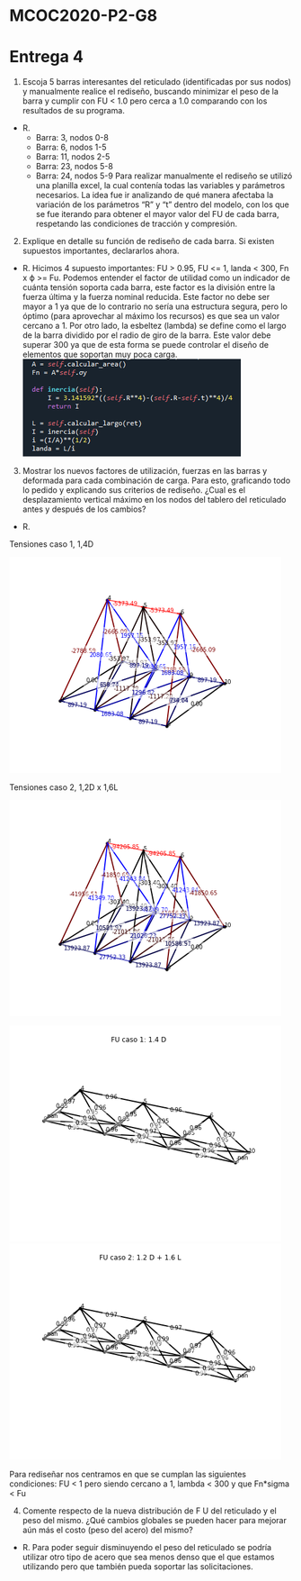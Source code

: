# MCOC2020-P2-G8
# Entrega 4

1. Escoja 5 barras interesantes del reticulado (identificadas por sus nodos) y manualmente realice el rediseño, buscando minimizar el peso de la barra y cumplir con FU < 1.0 pero cerca a 1.0 comparando con los resultados de su programa. 

  - R.
    - Barra: 3, nodos 0-8
    - Barra: 6, nodos 1-5
    - Barra: 11, nodos 2-5
    - Barra: 23, nodos 5-8
    - Barra: 24, nodos 5-9
    Para realizar manualmente el rediseño se utilizó una planilla excel, la cual contenía todas las variables y parámetros necesarios. La idea fue ir analizando de qué manera afectaba la variación de los parámetros “R” y “t” dentro del modelo, con los que se fue iterando para obtener el mayor valor del FU de cada barra, respetando las condiciones de tracción y compresión. 

2. Explique en detalle su función de rediseño de cada barra. Si existen supuestos importantes, declararlos ahora.

  - R. Hicimos 4 supuesto importantes: FU > 0.95, FU <= 1, landa < 300, Fn x ϕ >= Fu. Podemos entender el factor de utilidad como un indicador de cuánta tensión soporta cada barra, este factor es la división entre la fuerza última y la fuerza nominal reducida. Este factor no debe ser mayor a 1 ya que de lo contrario no sería una estructura segura, pero lo óptimo (para aprovechar al máximo los recursos) es que sea un valor cercano a 1. Por otro lado, la esbeltez (lambda) se define como el largo de la barra dividido por el radio de giro de la barra. Este valor debe superar 300 ya que de esta forma se puede controlar el diseño de elementos que soportan muy poca carga. <br>
  ![alt text](https://github.com/EduardoGM98/MCOC2020-P2-G8/blob/master/landa.png)
3. Mostrar los nuevos factores de utilización, fuerzas en las barras y deformada para cada combinación de carga. Para esto, graficando todo lo pedido y explicando sus criterios de rediseño. ¿Cual es el desplazamiento vertical máximo en los nodos del tablero del reticulado antes y después de los cambios?

  - R. 
  
  Tensiones caso 1, 1,4D
  
  ![alt text](https://github.com/EduardoGM98/MCOC2020-P2-G8/blob/master/Tensiones_caso_1.png)
  
  Tensiones caso 2, 1,2D x 1,6L
  
  ![alt text](https://github.com/EduardoGM98/MCOC2020-P2-G8/blob/master/Tensiones_caso_2.png)
  
  ![alt text](https://github.com/EduardoGM98/MCOC2020-P2-G8/blob/master/FU_caso_1.png)
  ![alt text](https://github.com/EduardoGM98/MCOC2020-P2-G8/blob/master/FU_caso_2.png)
  
  Para rediseñar nos centramos en que se cumplan las siguientes condiciones: FU < 1 pero siendo cercano a 1, lambda < 300 y que Fn*sigma < Fu


4. Comente respecto de la nueva distribución de F U del reticulado y el peso del mismo. ¿Qué cambios globales se pueden hacer para mejorar aún más el costo (peso del acero) del mismo?

  - R. Para poder seguir disminuyendo el peso del reticulado se podría utilizar otro tipo de acero que sea menos denso que el que estamos utilizando pero que también pueda soportar las solicitaciones. 
